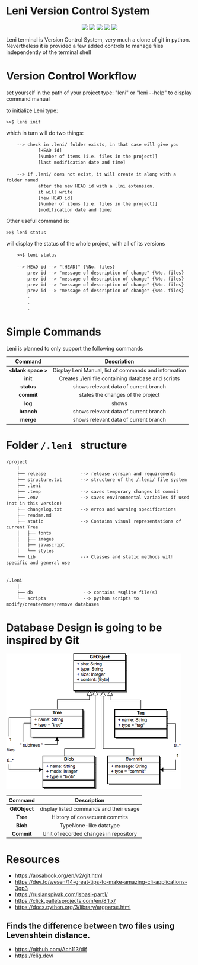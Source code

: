 # Leni Version Control System

<p align="center">
    <img src="https://img.shields.io/github/commit-activity/w/ByronEncinas/Leni?style=for-the-badge">
      <img src="https://img.shields.io/github/stars/ByronEncinas/Leni?style=for-the-badge">
    <img src="https://img.shields.io/github/forks/ByronEncinas/Leni?style=for-the-badge">
    <img src="https://img.shields.io/github/issues-pr/ByronEncinas/Leni?style=for-the-badge">
  <img src="https://img.shields.io/github/contributors/ByronEncinas/Leni?style=for-the-badge">
</p>

<p align="center">
</p>


Leni terminal is Version Control System, very much a clone of git in python.
Nevertheless it is provided a few added controls to manage files independently of the terminal shell

# Version Control Workflow

set yourself in the path of your project
type: "leni" or "leni --help" to display command manual

to initialize Leni type:

    >>$ leni init

which in turn will do two things:

        --> check in .leni/ folder exists, in that case will give you 
                [HEAD id]
                [Number of items (i.e. files in the project)]
                [last modification date and time]

        --> if .leni/ does not exist, it will create it along with a folder named
                after the new HEAD id with a .lni extension.
                it will write 
                [new HEAD id]
                [Number of items (i.e. files in the project)]
                [modification date and time]

Other useful command is:

    >>$ leni status

will display the status of the whole project, with all of its versions

        >>$ leni status

        --> HEAD id --> "[HEAD]" {%No. files}
            prev id --> "message of description of change" {%No. files}
            prev id --> "message of description of change" {%No. files}
            prev id --> "message of description of change" {%No. files}
            prev id --> "message of description of change" {%No. files}
            .
            .
            .


# Simple Commands

Leni is planned to only support the following commands

**Command**|**Description**
:-----:|:-----:
**\<blank space \>**| Display Leni Manual, list of commands and information
**init**| Creates ./leni file containing database and scripts
**status**| shows relevant data of current branch
**commit**| states the changes of the project
**log**| shows 
**branch**| shows relevant data of current branch
**merge**| shows relevant data of current branch

# Folder <code>/.leni </code> structure

    /project
        |
        ├── release             --> release version and requirements
        ├── structure.txt       --> structure of the /.leni/ file system
        ├── .leni
        ├── .temp               --> saves temporary changes b4 commit
        ├── .env                --> saves environmental variables if used (not in this version)
        ├── changelog.txt       --> erros and warning specifications
        ├── readme.md
        ├── static              --> Contains visual representations of current Tree
        │   ├── fonts
        │   ├── images
        │   ├── javascript
        │   └── styles
        └── lib                 --> Classes and static methods with specific and general use


    /.leni
        |
        ├── db                   --> contains *sqlite file(s)             
        └── scripts              --> python scripts to modify/create/move/remove databases



# Database Design is going to be inspired by Git

<img src="./static/object-hierarchy.png" title="Database structure of Git" alt="Reference: https://aosabook.org/en/v2/git.html">


**Command**|**Description**
:-----:|:-----:
**GitObject**|  display listed commands and their usage
**Tree**| History of consecuent commits
**Blob**| TypeNone-like datatype
**Commit**| Unit of recorded changes in repository

# Resources

- https://aosabook.org/en/v2/git.html
- https://dev.to/wesen/14-great-tips-to-make-amazing-cli-applications-3gp3
- https://ruslanspivak.com/lsbasi-part1/
- https://click.palletsprojects.com/en/8.1.x/
- https://docs.python.org/3/library/argparse.html


## Finds the difference between two files using Levenshtein distance.

- https://github.com/Ach113/dif
- https://clig.dev/
